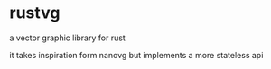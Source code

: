 # rustvg
a vector graphic library for rust

it takes inspiration form nanovg but implements a more stateless api
